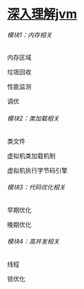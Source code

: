 # [深入理解jvm](https://blog.csdn.net/qq_38350635/category_9398874.html?spm=1001.2014.3001.5482)

###### 模块1：内存相关

内存区域

垃圾回收

性能监测

调优

###### 模块2：类加载相关

类文件

虚拟机类加载机制

虚拟机执行字节码引擎

###### 模块3：代码优化相关

早期优化

晚期优化

###### 模块4：高并发相关

线程

锁优化


